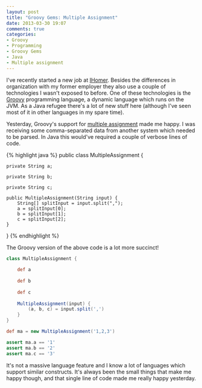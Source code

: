 ```yaml
---
layout: post
title: "Groovy Gems: Multiple Assignment"
date: 2013-03-30 19:07
comments: true
categories:
- Groovy
- Programming
- Groovy Gems
- Java
- Multiple assignment
---
```


I've recently started a new job at [IHomer][ihomer]. Besides the differences in organization with my former employer they also use a couple of technologies I wasn't exposed to before. One of these technologies is the [Groovy][groovy] programming language, a dynamic language which runs on the JVM. As a Java refugee there's a lot of new stuff here (although I've seen most of it in other languages in my spare time).

Yesterday, Groovy's support for [multiple assignment][multiple-assignment] made me happy. I was receiving some comma-separated data from another system which  needed to be parsed. In Java this would've required a couple of verbose lines of code.

{% highlight java %}
public class MultipleAssignment {
    
    private String a;
    
    private String b;
    
    private String c;
    
    public MultipleAssignment(String input) {
        String[] splitInput = input.split(",");
        a = splitInput[0];
        b = splitInput[1];
        c = splitInput[2];
    }
}
{% endhighlight %}

The Groovy version of the above code is a lot more succinct!

``` groovy
class MultipleAssignment {
    
    def a
    
    def b
    
    def c
    
    MultipleAssignment(input) {
        (a, b, c) = input.split(',')
    }
}

def ma = new MultipleAssignment('1,2,3')

assert ma.a == '1'
assert ma.b == '2'
assert ma.c == '3'
```

It's not a massive language feature and I know a lot of languages which support similar constructs. It's always been the small things that make me happy though, and that single line of code made me really happy yesterday.

  [ihomer]: http://www.ihomer.nl "IHomer – thuis in IT"
  [groovy]: http://groovy.codehaus.org/ "Groovy – Home"
  [multiple-assignment]: http://groovy.codehaus.org/Multiple+Assignment "Groovy – Multiple Assignment"
